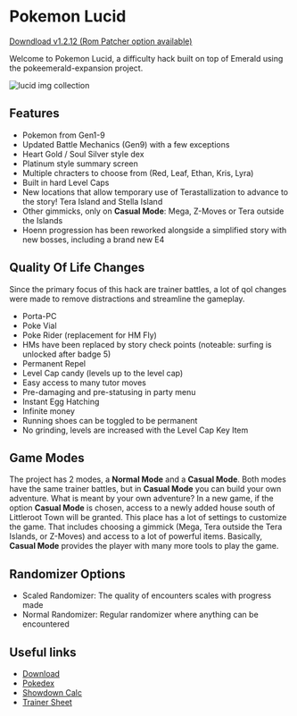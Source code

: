 # Pokemon Lucid
[Downdload v1.2.12 (Rom Patcher option available)](https://pklucid.github.io/Pokemon-Lucid/src/download.html)

Welcome to Pokemon Lucid, a difficulty hack built on top of Emerald using the pokeemerald-expansion project.

![lucid img collection](https://pklucid.github.io/Pokemon-Lucid/src/img_collection.png)

## Features
  * Pokemon from Gen1-9
  * Updated Battle Mechanics (Gen9) with a few exceptions
  * Heart Gold / Soul Silver style dex
  * Platinum style summary screen
  * Multiple chracters to choose from (Red, Leaf, Ethan, Kris, Lyra)
  * Built in hard Level Caps
  * New locations that allow temporary use of Terastallization to advance to the story! Tera Island and Stella Island
  * Other gimmicks, only on **Casual Mode**: Mega, Z-Moves or Tera outside the Islands
  * Hoenn progression has been reworked alongside a simplified story with new bosses, including a brand new E4

## Quality Of Life Changes
Since the primary focus of this hack are trainer battles, a lot of qol changes were made to remove distractions and streamline the gameplay.
  * Porta-PC
  * Poke Vial
  * Poke Rider (replacement for HM Fly)
  * HMs have been replaced by story check points (noteable: surfing is unlocked after badge 5)
  * Permanent Repel
  * Level Cap candy (levels up to the level cap)
  * Easy access to many tutor moves
  * Pre-damaging and pre-statusing in party menu
  * Instant Egg Hatching
  * Infinite money
  * Running shoes can be toggled to be permanent
  * No grinding, levels are increased with the Level Cap Key Item

## Game Modes
The project has 2 modes, a **Normal Mode** and a **Casual Mode**. Both modes have the same trainer battles, but in **Casual Mode** you can build your own adventure. What is meant by your own adventure? In a new game, if the option **Casual Mode** is chosen, access to a newly added house south of Littleroot Town will be granted. This place has a lot of settings to customize the game. That includes choosing a gimmick (Mega, Tera outside the Tera Islands, or Z-Moves) and access to a lot of powerful items. Basically, **Casual Mode** provides the player with many more tools to play the game.

## Randomizer Options
  * Scaled Randomizer: The quality of encounters scales with progress made
  * Normal Randomizer: Regular randomizer where anything can be encountered

## Useful links
  * <a href="https://pklucid.github.io/Pokemon-Lucid/src/download.html" target="_blank">Download</a>
  * <a href="https://lucid-dex.vercel.app" target="_blank">Pokedex</a>
  * <a href="https://pklucid.github.io/Pokemon-Lucid-Calc/" target="_blank">Showdown Calc</a>
  * <a href="https://lucid-dex.vercel.app/src/roxanne_split.html" target="_blank">Trainer Sheet</a>
